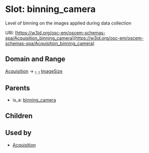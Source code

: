 
# Slot: binning_camera

Level of binning on the images applied during data collection

URI: [https://w3id.org/osc-em/oscem-schemas-spa/Acquisition_binning_camera](https://w3id.org/osc-em/oscem-schemas-spa/Acquisition_binning_camera)


## Domain and Range

[Acquisition](Acquisition.md) &#8594;  <sub>1..1</sub> [ImageSize](ImageSize.md)

## Parents

 *  is_a: [binning_camera](binning_camera.md)

## Children


## Used by

 * [Acquisition](Acquisition.md)

